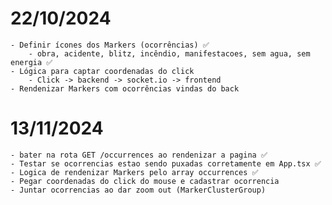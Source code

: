 # 22/10/2024

    - Definir ícones dos Markers (ocorrências) ✅
        - obra, acidente, blitz, incêndio, manifestacoes, sem agua, sem energia ✅
    - Lógica para captar coordenadas do click
        - Click -> backend -> socket.io -> frontend
    - Rendenizar Markers com ocorrências vindas do back

# 13/11/2024

    - bater na rota GET /occurrences ao rendenizar a pagina ✅
    - Testar se ocorrencias estao sendo puxadas corretamente em App.tsx ✅
    - Logica de rendenizar Markers pelo array occurrences ✅
    - Pegar coordenadas do click do mouse e cadastrar ocorrencia
    - Juntar ocorrencias ao dar zoom out (MarkerClusterGroup)
